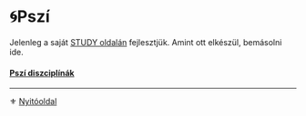 # 🌀Pszí

Jelenleg a saját [STUDY oldalán](https://github.com/kaktusztea/szilankrpg/wiki/STUDY.pszi) fejlesztjük. Amint ott elkészül, bemásolni ide.

#### [Pszí diszciplínák](091_pszi_diszciplinak.md)

---

⚜️ [Nyitóoldal](start.md#9-psz%C3%AD)
